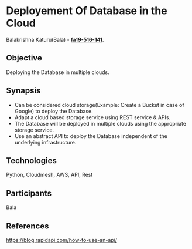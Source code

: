# Deployement Of Database in the Cloud

Balakrishna Katuru(Bala) - **[fa19-516-141](https://github.com/cloudmesh-community/fa19-516-141)**.<br/>

## Objective 
Deploying the Database in multiple clouds.

## Synapsis 
- Can be considered cloud storage(Example: Create a Bucket in case of Google)
     to deploy the Database. 
- Adapt a cloud based storage service using REST service & APIs.
- The Database will be deployed in multiple clouds using the appropriate storage service.
- Use an abstract API to deploy the Database independent of the underlying infrastructure.

## Technologies
Python, Cloudmesh, AWS, API, Rest

## Participants 
Bala

## References

<https://blog.rapidapi.com/how-to-use-an-api/>
